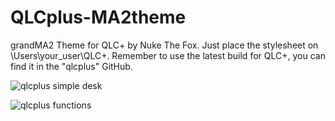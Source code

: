 # QLCplus-MA2theme
grandMA2 Theme for QLC+ by Nuke The Fox.
Just place the stylesheet on \Users\your_user\QLC+.
Remember to use the latest build for QLC+, you can find it in the "qlcplus" GitHub.

![qlcplus simple desk](https://github.com/Nukethefox/QLCplus-MA2theme/assets/125735099/28592f58-5538-45fd-a26c-60b27b66d8b3)

![qlcplus functions](https://github.com/Nukethefox/QLCplus-MA2theme/assets/125735099/4641734c-2d90-4369-bdaa-f46b0e37de16)
